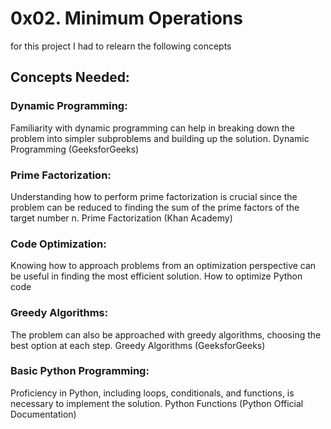 # 0x02. Minimum Operations

for this project I had to relearn the following concepts

## 
## Concepts Needed:
### Dynamic Programming:

Familiarity with dynamic programming can help in breaking down the problem into simpler subproblems and building up the solution.
Dynamic Programming (GeeksforGeeks)

### Prime Factorization:

Understanding how to perform prime factorization is crucial since the problem can be reduced to finding the sum of the prime factors of the target number n.
Prime Factorization (Khan Academy)

### Code Optimization:

Knowing how to approach problems from an optimization perspective can be useful in finding the most efficient solution.
How to optimize Python code

### Greedy Algorithms:

The problem can also be approached with greedy algorithms, choosing the best option at each step.
Greedy Algorithms (GeeksforGeeks)

### Basic Python Programming:

Proficiency in Python, including loops, conditionals, and functions, is necessary to implement the solution.
Python Functions (Python Official Documentation)